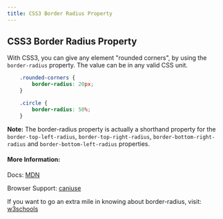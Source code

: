```yaml
---
title: CSS3 Border Radius Property
---
```

## CSS3 Border Radius Property

With CSS3, you can give any element "rounded corners", by using the ```border-radius``` property. The value can be in any valid CSS unit.

```css
    .rounded-corners {
        border-radius: 20px;
    }

    .circle {
        border-radius: 50%;
    }
```

**Note:** The border-radius property is actually a shorthand property for the ```border-top-left-radius```, ```border-top-right-radius```, ```border-bottom-right-radius``` and ```border-bottom-left-radius``` properties. 

#### More Information:

Docs: [MDN](https://developer.mozilla.org/en-US/docs/Web/CSS/border-radius)

Browser Support: [caniuse](http://caniuse.com/#search=border-radius)

If you want to go an extra mile in knowing about border-radius, visit: [w3schools](https://www.w3schools.com/css/css3_borders.asp)
